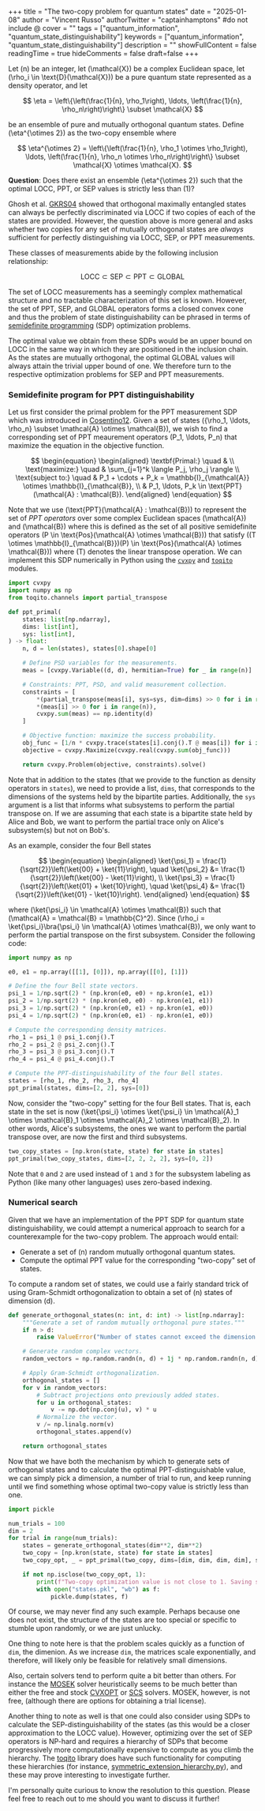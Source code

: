 +++
title = "The two-copy problem for quantum states"
date = "2025-01-08"
author = "Vincent Russo"
authorTwitter = "captainhamptons" #do not include @
cover = ""
tags = ["quantum_information", "quantum_state_distinguishability"]
keywords = ["quantum_information", "quantum_state_distinguishability"]
description = ""
showFullContent = false
readingTime = true
hideComments = false
draft=false
+++

Let \(n\) be an integer, let \(\mathcal{X}\) be a complex Euclidean space, let \(\rho_i \in \text{D}(\mathcal{X})\) be a
pure quantum state represented as a density operator, and let

$$
\eta = \left\{\left(\frac{1}{n}, \rho_1\right), \ldots, \left(\frac{1}{n}, \rho_n\right)\right\} \subset \mathcal{X}
$$

be an ensemble of pure and mutually orthogonal quantum states. Define \(\eta^{\otimes 2}\) as the two-copy ensemble where

$$
\eta^{\otimes 2} = \left\{\left(\frac{1}{n}, \rho_1 \otimes \rho_1\right), \ldots, \left(\frac{1}{n}, \rho_n \otimes \rho_n\right)\right\} 
\subset \mathcal{X} \otimes \mathcal{X}.
$$

**Question**: Does there exist an ensemble \(\eta^{\otimes 2}\) such that the optimal LOCC, PPT, or SEP values is strictly less than \(1\)? 

Ghosh et al. [GKRS04](https://arxiv.org/abs/quant-ph/0205105) showed that orthogonal maximally entangled states can
always be perfectly discriminated via LOCC if two copies of each of the states are provided. However, the question above
is more general and asks whether two copies for any set of mutually orthogonal states are *always* sufficient for
perfectly distinguishing via LOCC, SEP, or PPT measurements. 

These classes of measurements abide by the following inclusion relationship:

$$
\text{LOCC} \subset \text{SEP} \subset \text{PPT} \subset \text{GLOBAL}
$$

The set of LOCC measurements has a seemingly complex mathematical structure and no tractable characterization of this
set is known. However, the set of PPT, SEP, and GLOBAL operators forms a closed convex cone and thus the problem of
state distinguishability can be phrased in terms of [semidefinite
programming](https://en.wikipedia.org/wiki/Semidefinite_programming) (SDP) optimization problems. 

The optimal value we obtain from these SDPs would be an upper bound on LOCC in the same way in which they are positioned
in the inclusion chain.  As the states are mutually orthogonal, the optimal GLOBAL values will always attain the trivial
upper bound of one. We therefore turn to the respective optimization problems for SEP and PPT measurements.

### Semidefinite program for PPT distinguishability

Let us first consider the primal problem for the PPT measurement SDP which was introduced in
[Cosentino12](https://arxiv.org/abs/1205.1031). Given a set of states \(\{\rho_1, \ldots, \rho_n\} \subset \mathcal{A}
\otimes \mathcal{B}\), we wish to find a corresponding set of PPT meaurement operators \(P_1, \ldots, P_n\) that
maximize the equation in the objective function.

$$
\begin{equation}
    \begin{aligned}
        \textbf{Primal:} \quad & \\
        \text{maximize:} \quad & \sum_{j=1}^k \langle P_j, \rho_j \rangle \\
        \text{subject to:} \quad & P_1 + \cdots + P_k = \mathbb{I}_{\mathcal{A}}
                                    \otimes \mathbb{I}_{\mathcal{B}}, \\
                                 & P_1, \ldots, P_k \in \text{PPT}(\mathcal{A} : \mathcal{B}).
    \end{aligned}
\end{equation}
$$

Note that we use \(\text{PPT}(\mathcal{A} : \mathcal{B})\) to represent the set of *PPT operators* over some complex
Euclidean spaces \(\mathcal{A}\) and \(\mathcal{B}\) where this is defined as the set of all positive semidefinite
operators \(P \in \text{Pos}(\mathcal{A} \otimes \mathcal{B})\) that satisfy \((T \otimes \mathbb{I}_{\mathcal{B}})(P)
\in \text{Pos}(\mathcal{A} \otimes \mathcal{B})\) where \(T\) denotes the linear transpose operation. We can implement
this SDP numerically in Python using the [`cvxpy`](https://github.com/cvxpy/cvxpy) and
[`toqito`](https://github.com/vprusso/toqito) modules.

```py
import cvxpy
import numpy as np
from toqito.channels import partial_transpose

def ppt_primal(
    states: list[np.ndarray],
    dims: list[int],
    sys: list[int],
) -> float:
    n, d = len(states), states[0].shape[0]

    # Define PSD variables for the measurements.
    meas = [cvxpy.Variable((d, d), hermitian=True) for _ in range(n)]

    # Constraints: PPT, PSD, and valid measurement collection.
    constraints = [
        *(partial_transpose(meas[i], sys=sys, dim=dims) >> 0 for i in range(n)),
        *(meas[i] >> 0 for i in range(n)),
        cvxpy.sum(meas) == np.identity(d)
    ]

    # Objective function: maximize the success probability.
    obj_func = [1/n * cvxpy.trace(states[i].conj().T @ meas[i]) for i in range(n)]
    objective = cvxpy.Maximize(cvxpy.real(cvxpy.sum(obj_func)))

    return cvxpy.Problem(objective, constraints).solve()
```

Note that in addition to the states (that we provide to the function as density operators in `states`), we need to
provide a list, `dims`, that corresponds to the dimensions of the systems held by the bipartite parties. Additionally,
the `sys` argument is a list that informs what subsystems to perform the partial transpose on. If we are assuming that
each state is a bipartite state held by Alice and Bob, we want to perform the partial trace only on Alice's subsystem(s)
but not on Bob's.

As an example, consider the four Bell states

$$
\begin{equation}
    \begin{aligned}
        \ket{\psi_1} = \frac{1}{\sqrt{2}}\left(\ket{00} + \ket{11}\right), \quad
        \ket{\psi_2} &= \frac{1}{\sqrt{2}}\left(\ket{00} - \ket{11}\right), \\
        \ket{\psi_3} = \frac{1}{\sqrt{2}}\left(\ket{01} + \ket{10}\right), \quad
        \ket{\psi_4} &= \frac{1}{\sqrt{2}}\left(\ket{01} - \ket{10}\right).
    \end{aligned}
\end{equation}
$$

where \(\ket{\psi_i} \in \mathcal{A} \otimes \mathcal{B}\) such that \(\mathcal{A} = \mathcal{B} = \mathbb{C}^2\). Since
\(\rho_i = \ket{\psi_i}\bra{\psi_i} \in \mathcal{A} \otimes \mathcal{B}\), we only want to perform the partial transpose
on the first subsystem. Consider the following code:

```py
import numpy as np

e0, e1 = np.array([[1], [0]]), np.array([[0], [1]])

# Define the four Bell state vectors.
psi_1 = 1/np.sqrt(2) * (np.kron(e0, e0) + np.kron(e1, e1))
psi_2 = 1/np.sqrt(2) * (np.kron(e0, e0) - np.kron(e1, e1))
psi_3 = 1/np.sqrt(2) * (np.kron(e0, e1) + np.kron(e1, e0))
psi_4 = 1/np.sqrt(2) * (np.kron(e0, e1) - np.kron(e1, e0))

# Compute the corresponding density matrices.
rho_1 = psi_1 @ psi_1.conj().T
rho_2 = psi_2 @ psi_2.conj().T
rho_3 = psi_3 @ psi_3.conj().T
rho_4 = psi_4 @ psi_4.conj().T

# Compute the PPT-distinguishability of the four Bell states.
states = [rho_1, rho_2, rho_3, rho_4]
ppt_primal(states, dims=[2, 2], sys=[0])
```

Now, consider the "two-copy" setting for the four Bell states. That is, each state in the set is now \(\ket{\psi_i}
\otimes \ket{\psi_i} \in \mathcal{A}_1 \otimes \mathcal{B}_1 \otimes \mathcal{A}_2 \otimes \mathcal{B}_2\). In other
words, Alice's subsystems, the ones we want to perform the partial transpose over, are now the first and third
subsystems.

```py
two_copy_states = [np.kron(state, state) for state in states]
ppt_primal(two_copy_states, dims=[2, 2, 2, 2], sys=[0, 2])
```

Note that `0` and `2` are used instead of `1` and `3` for the subsystem labeling as Python (like many other languages)
uses zero-based indexing.

### Numerical search

Given that we have an implementation of the PPT SDP for quantum state distinguishability, we could attempt a numerical
approach to search for a counterexample for the two-copy problem. The approach would entail:

- Generate a set of \(n\) random mutually orthogonal quantum states.
- Compute the optimal PPT value for the corresponding "two-copy" set of states.

To compute a random set of states, we could use a fairly standard trick of using Gram-Schmidt orthogonalization to
obtain a set of \(n\) states of dimension \(d\).

```py
def generate_orthogonal_states(n: int, d: int) -> list[np.ndarray]:
    """Generate a set of random mutually orthogonal pure states."""
    if n > d:
        raise ValueError("Number of states cannot exceed the dimension.")

    # Generate random complex vectors.
    random_vectors = np.random.randn(n, d) + 1j * np.random.randn(n, d)

    # Apply Gram-Schmidt orthogonalization.
    orthogonal_states = []
    for v in random_vectors:
        # Subtract projections onto previously added states.
        for u in orthogonal_states:
            v -= np.dot(np.conj(u), v) * u
        # Normalize the vector.
        v /= np.linalg.norm(v)
        orthogonal_states.append(v)

    return orthogonal_states
```

Now that we have both the mechanism by which to generate sets of orthogonal states and to calculate the optimal
PPT-distinguishable value, we can simply pick a dimension, a number of trial to run, and keep running until we find
something whose optimal two-copy value is strictly less than one.

```py
import pickle

num_trials = 100
dim = 2
for trial in range(num_trials):
    states = generate_orthogonal_states(dim**2, dim**2)
    two_copy = [np.kron(state, state) for state in states]
    two_copy_opt, _ = ppt_primal(two_copy, dims=[dim, dim, dim, dim], sys=[0, 2])

    if not np.isclose(two_copy_opt, 1):
        print(f"Two-copy optimization value is not close to 1. Saving states...")
        with open("states.pkl", "wb") as f:
            pickle.dump(states, f)
```

Of course, we may never find any such example. Perhaps because one does not exist, the structure of the states are too
special or specific to stumble upon randomly, or we are just unlucky.

One thing to note here is that the problem scales quickly as a function of `dim`, the dimenion. As we increase `dim`,
the matrices scale exponentially, and therefore, will likely only be feasible for relatively small dimensions. 

Also, certain solvers tend to perform quite a bit better than others. For instance the [MOSEK](https://www.mosek.com/) solver
heuristically seems to be much better than either the free and stock [CVXOPT](https://cvxopt.org/) or
[SCS](https://yalmip.github.io/solver/scs/) solvers. MOSEK, however, is not free, (although there are options for
obtaining a trial license).

Another thing to note as well is that one could also consider using SDPs to calculate the SEP-distinguishability of the
states (as this would be a closer approximation to the LOCC value). However, optimizing over the set of SEP operators is
NP-hard and requires a hierarchy of SDPs that become progressively more computationally expensive to compute as you
climb the hierarchy. The [toqito](https://github.com/vprusso/toqito) library does have such functionality for computing
these hierarchies (for instance,
[symmetric_extension_hierarchy.py](https://github.com/vprusso/toqito/blob/master/toqito/state_opt/symmetric_extension_hierarchy.py)),
and these may prove interesting to investigate further. 

I'm personally quite curious to know the resolution to this question. Please feel free to reach out to me should you
want to discuss it further!